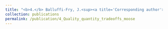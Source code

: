 ```yaml
---
title: "<b>4.</b> Balluffi-Fry, J.<sup><a title='Corresponding author'>✉</a></sup>, Leroux, S. J., Wiersma, Y. F., Heckford, T. R., <u>Rizzuto, M.</u>, Richmond, I. C., Vander Wal, E. [in review]. Quantity-quality trade-offs revealed using a multiscale test of herbivore resource selection on elemental landscapes."
collection: publications
permalink: /publication/4_Quality_quantity_tradeoffs_moose
---
```

